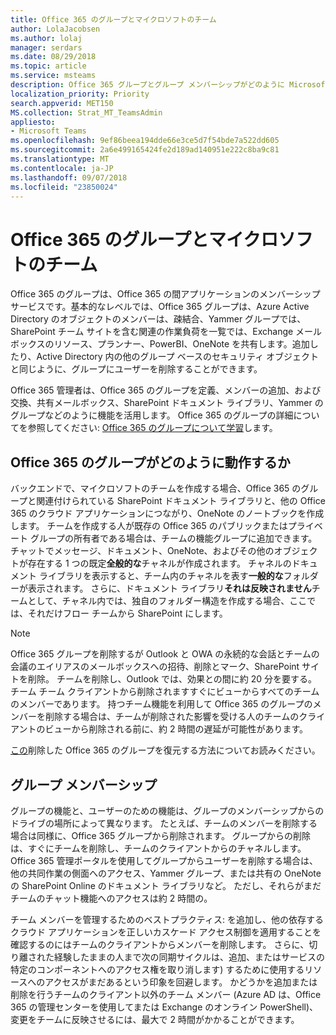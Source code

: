 ```yaml
---
title: Office 365 のグループとマイクロソフトのチーム
author: LolaJacobsen
ms.author: lolaj
manager: serdars
ms.date: 08/29/2018
ms.topic: article
ms.service: msteams
description: Office 365 グループとグループ メンバーシップがどのように Microsoft Teams と連携しているかについて説明します。
localization_priority: Priority
search.appverid: MET150
MS.collection: Strat_MT_TeamsAdmin
appliesto:
- Microsoft Teams
ms.openlocfilehash: 9ef86beea194dde66e3ce5d7f54bde7a522dd605
ms.sourcegitcommit: 2a6e499165424fe2d189ad140951e222c8ba9c81
ms.translationtype: MT
ms.contentlocale: ja-JP
ms.lasthandoff: 09/07/2018
ms.locfileid: "23850024"
---
```

<a name="office-365-groups-and-microsoft-teams"></a>Office 365 のグループとマイクロソフトのチーム
=====================================

Office 365 のグループは、Office 365 の間アプリケーションのメンバーシップ サービスです。基本的なレベルでは、Office 365 グループは、Azure Active Directory のオブジェクトのメンバーは、疎結合、Yammer グループでは、SharePoint チーム サイトを含む関連の作業負荷を一覧では、Exchange メールボックスのリソース、プランナー、PowerBI、OneNote を共有します。追加したり、Active Directory 内の他のグループ ベースのセキュリティ オブジェクトと同じように、グループにユーザーを削除することができます。

Office 365 管理者は、Office 365 のグループを定義、メンバーの追加、および交換、共有メールボックス、SharePoint ドキュメント ライブラリ、Yammer のグループなどのように機能を活用します。 Office 365 のグループの詳細についてを参照してください: [Office 365 のグループについて学習](https://support.office.com/article/Learn-about-Office-365-groups-b565caa1-5c40-40ef-9915-60fdb2d97fa2)します。

<a name="how-office-365-groups-work"></a>Office 365 のグループがどのように動作するか
--------------------------

バックエンドで、マイクロソフトのチームを作成する場合、Office 365 のグループと関連付けられている SharePoint ドキュメント ライブラリと、他の Office 365 のクラウド アプリケーションにつながり、OneNote のノートブックを作成します。 チームを作成する人が既存の Office 365 のパブリックまたはプライベート グループの所有者である場合は、チームの機能グループに追加できます。 チャットでメッセージ、ドキュメント、OneNote、およびその他のオブジェクトが存在する 1 つの既定**全般的な**チャネルが作成されます。 チャネルのドキュメント ライブラリを表示すると、チーム内のチャネルを表す**一般的な**フォルダーが表示されます。 さらに、ドキュメント ライブラリ**それは反映されません**チームとして、チャネル内では、独自のフォルダー構造を作成する場合、ここでは、それだけフロー チームから SharePoint にします。

> [!NOTE]
> Office 365 グループを削除するが Outlook と OWA の永続的な会話とチームの会議のエイリアスのメールボックスへの招待、削除とマーク、SharePoint サイトを削除。 チームを削除し、Outlook では、効果との間に約 20 分を要する。 チーム チーム クライアントから削除されますすぐにビューからすべてのチームのメンバーであります。 持つチーム機能を利用して Office 365 のグループのメンバーを削除する場合は、チームが削除された影響を受ける人のチームのクライアントのビューから削除される前に、約 2 時間の遅延が可能性があります。
>
>[この](https://support.office.com/article/Restore-a-deleted-Office-365-Group-b7c66b59-657a-4e1a-8aa0-8163b1f4eb54)削除した Office 365 のグループを復元する方法についてお読みください。

<a name="group-membership"></a>グループ メンバーシップ
----------------

グループの機能と、ユーザーのための機能は、グループのメンバーシップからのドライブの場所によって異なります。 たとえば、チームのメンバーを削除する場合は同様に、Office 365 グループから削除されます。 グループからの削除は、すぐにチームを削除し、チームのクライアントからのチャネルします。 Office 365 管理ポータルを使用してグループからユーザーを削除する場合は、他の共同作業の側面へのアクセス、Yammer グループ、または共有の OneNote の SharePoint Online のドキュメント ライブラリなど。 ただし、それらがまだチームのチャット機能へのアクセスは約 2 時間の。

チーム メンバーを管理するためのベストプラクティス: を追加し、他の依存するクラウド アプリケーションを正しいカスケード アクセス制御を適用することを確認するのにはチームのクライアントからメンバーを削除します。 さらに、切り離された経験したままの人まで次の同期サイクルは、追加、またはサービスの特定のコンポーネントへのアクセス権を取り消します) するために使用するリソースへのアクセスがまだあるという印象を回避します。 かどうかを追加または削除を行うチームのクライアント以外のチーム メンバー (Azure AD は、Office 365 の管理センターを使用してまたは Exchange のオンライン PowerShell)、変更をチームに反映させるには、最大で 2 時間がかかることができます。
